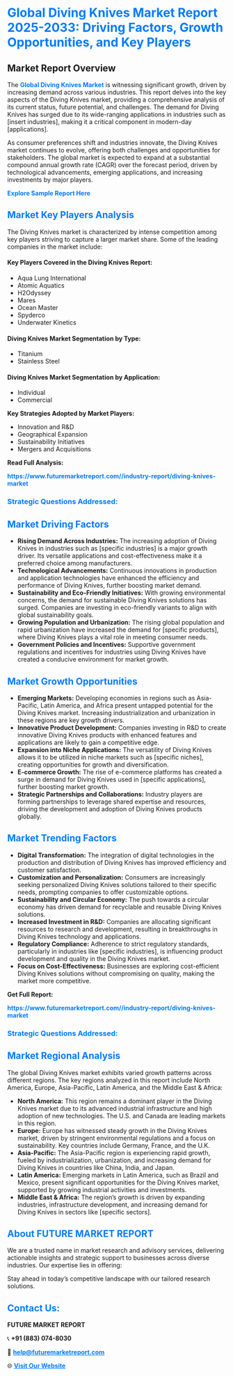 <h1 style="color: #007BFF;">Global Diving Knives Market Report 2025-2033: Driving Factors, Growth Opportunities, and Key Players</h1>

<section id="overview">
<h2>Market Report Overview</h2>
<p>The <a href="https://www.futuremarketreport.com//industry-report/diving-knives-market" style="color: #007BFF; text-decoration: none;"><strong>Global Diving Knives Market</strong></a> is witnessing significant growth, driven by increasing demand across various industries. This report delves into the key aspects of the Diving Knives market, providing a comprehensive analysis of its current status, future potential, and challenges. The demand for Diving Knives has surged due to its wide-ranging applications in industries such as [insert industries], making it a critical component in modern-day [applications].</p>
<p>As consumer preferences shift and industries innovate, the Diving Knives market continues to evolve, offering both challenges and opportunities for stakeholders. The global market is expected to expand at a substantial compound annual growth rate (CAGR) over the forecast period, driven by technological advancements, emerging applications, and increasing investments by major players.</p>
</section>

<section id="overview">
<p><a href="https://www.futuremarketreport.com//request-sample/reportId=92632" style="color: #007BFF; text-decoration: none;"><strong>Explore Sample Report Here</strong></a></p>
</section>

<section id="key-players">
<h2 style="color: #007BFF;">Market Key Players Analysis</h2>
<p>The Diving Knives market is characterized by intense competition among key players striving to capture a larger market share. Some of the leading companies in the market include:</p>
<h4>Key Players Covered in the Diving Knives Report:</h4>
<ul><li>Aqua Lung International</li><li>Atomic Aquatics</li><li>H2Odyssey</li><li>Mares</li><li>Ocean Master</li><li>Spyderco</li><li>Underwater Kinetics</li></ul>
<h4>Diving Knives Market Segmentation by Type:</h4>
<ul><li>Titanium</li><li>Stainless Steel</li></ul>

<h4>Diving Knives Market Segmentation by Application:</h4>
<ul><li>Individual</li><li>Commercial</li></ul>
<p><strong>Key Strategies Adopted by Market Players:</strong></p>
<ul>
<li>Innovation and R&D</li>
<li>Geographical Expansion</li>
<li>Sustainability Initiatives</li>
<li>Mergers and Acquisitions</li>
</ul>
</section>

<section>
<p><strong>Read Full Analysis: </strong></p><a href="https://www.futuremarketreport.com//industry-report/diving-knives-market" style="color: #007BFF; text-decoration: none;"><strong>https://www.futuremarketreport.com//industry-report/diving-knives-market</strong></a>
<h3 style="color: #007BFF;">Strategic Questions Addressed:</h3>
</section>

<section id="driving-factors">
<h2 style="color: #007BFF;">Market Driving Factors</h2>
<ul>
<li><strong>Rising Demand Across Industries:</strong> The increasing adoption of Diving Knives in industries such as [specific industries] is a major growth driver. Its versatile applications and cost-effectiveness make it a preferred choice among manufacturers.</li>
<li><strong>Technological Advancements:</strong> Continuous innovations in production and application technologies have enhanced the efficiency and performance of Diving Knives, further boosting market demand.</li>
<li><strong>Sustainability and Eco-Friendly Initiatives:</strong> With growing environmental concerns, the demand for sustainable Diving Knives solutions has surged. Companies are investing in eco-friendly variants to align with global sustainability goals.</li>
<li><strong>Growing Population and Urbanization:</strong> The rising global population and rapid urbanization have increased the demand for [specific products], where Diving Knives plays a vital role in meeting consumer needs.</li>
<li><strong>Government Policies and Incentives:</strong> Supportive government regulations and incentives for industries using Diving Knives have created a conducive environment for market growth.</li>
</ul>
</section>

<section id="growth-opportunities">
<h2 style="color: #007BFF;">Market Growth Opportunities</h2>
<ul>
<li><strong>Emerging Markets:</strong> Developing economies in regions such as Asia-Pacific, Latin America, and Africa present untapped potential for the Diving Knives market. Increasing industrialization and urbanization in these regions are key growth drivers.</li>
<li><strong>Innovative Product Development:</strong> Companies investing in R&D to create innovative Diving Knives products with enhanced features and applications are likely to gain a competitive edge.</li>
<li><strong>Expansion into Niche Applications:</strong> The versatility of Diving Knives allows it to be utilized in niche markets such as [specific niches], creating opportunities for growth and diversification.</li>
<li><strong>E-commerce Growth:</strong> The rise of e-commerce platforms has created a surge in demand for Diving Knives used in [specific applications], further boosting market growth.</li>
<li><strong>Strategic Partnerships and Collaborations:</strong> Industry players are forming partnerships to leverage shared expertise and resources, driving the development and adoption of Diving Knives products globally.</li>
</ul>
</section>

<section id="trending-factors">
<h2 style="color: #007BFF;">Market Trending Factors</h2>
<ul>
<li><strong>Digital Transformation:</strong> The integration of digital technologies in the production and distribution of Diving Knives has improved efficiency and customer satisfaction.</li>
<li><strong>Customization and Personalization:</strong> Consumers are increasingly seeking personalized Diving Knives solutions tailored to their specific needs, prompting companies to offer customizable options.</li>
<li><strong>Sustainability and Circular Economy:</strong> The push towards a circular economy has driven demand for recyclable and reusable Diving Knives solutions.</li>
<li><strong>Increased Investment in R&D:</strong> Companies are allocating significant resources to research and development, resulting in breakthroughs in Diving Knives technology and applications.</li>
<li><strong>Regulatory Compliance:</strong> Adherence to strict regulatory standards, particularly in industries like [specific industries], is influencing product development and quality in the Diving Knives market.</li>
<li><strong>Focus on Cost-Effectiveness:</strong> Businesses are exploring cost-efficient Diving Knives solutions without compromising on quality, making the market more competitive.</li>
</ul>
</section>

<section>
<p><strong>Get Full Report: </strong></p><a href="https://www.futuremarketreport.com//industry-report/diving-knives-market" style="color: #007BFF; text-decoration: none;"><strong>https://www.futuremarketreport.com//industry-report/diving-knives-market</strong></a>
<h3 style="color: #007BFF;">Strategic Questions Addressed:</h3>
</section>


<section id="regional-analysis">
<h2 style="color: #007BFF;">Market Regional Analysis</h2>
<p>The global Diving Knives market exhibits varied growth patterns across different regions. The key regions analyzed in this report include North America, Europe, Asia-Pacific, Latin America, and the Middle East & Africa:</p>
<ul>
<li><strong>North America:</strong> This region remains a dominant player in the Diving Knives market due to its advanced industrial infrastructure and high adoption of new technologies. The U.S. and Canada are leading markets in this region.</li>
<li><strong>Europe:</strong> Europe has witnessed steady growth in the Diving Knives market, driven by stringent environmental regulations and a focus on sustainability. Key countries include Germany, France, and the U.K.</li>
<li><strong>Asia-Pacific:</strong> The Asia-Pacific region is experiencing rapid growth, fueled by industrialization, urbanization, and increasing demand for Diving Knives in countries like China, India, and Japan.</li>
<li><strong>Latin America:</strong> Emerging markets in Latin America, such as Brazil and Mexico, present significant opportunities for the Diving Knives market, supported by growing industrial activities and investments.</li>
<li><strong>Middle East & Africa:</strong> The region’s growth is driven by expanding industries, infrastructure development, and increasing demand for Diving Knives in sectors like [specific sectors].</li>
</ul>
</section>

<footer>
<h2 style="color: #007BFF;">About FUTURE MARKET REPORT</h2>
<p>We are a trusted name in market research and advisory services, delivering actionable insights and strategic support to businesses across diverse industries. Our expertise lies in offering:</p>

<p>Stay ahead in today’s competitive landscape with our tailored research solutions.</p>

<h2 style="color: #007BFF;">Contact Us:</h2>
<p><strong>FUTURE MARKET REPORT</strong></p>
<p>📞 <strong>+91 (883) 074-8030</strong></p>
<p>📧 <strong><a href="mailto:help@futuremarketreport.com" style="color: #007BFF;">help@futuremarketreport.com</a></strong></p>
<p>🌐 <strong><a href="https://www.futuremarketreport.com/" style="color: #007BFF;">Visit Our Website</a></strong></p>
</footer>